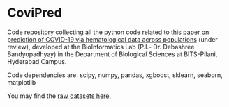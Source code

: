 # CoviPred

Code repository collecting all the python code related to [this paper on prediction of COVID-19 via hematological data across populations](https://doi.org/10.1101/2023.03.07.23286949) (under review), developed at the BioInformatics Lab (P.I.- Dr. Debashree Bandyopadhyay) in the Department of Biological Sciences at BITS-Pilani, Hyderabad Campus.

Code dependencies are: scipy, numpy, pandas, xgboost, sklearn, seaborn, matplotlib

You may find the [raw datasets here](https://kaggle.com/datasets/f996b0da233f5cf5fc9a0a65909f37f2893ecb6b8b2f973ff0dc973dc3eaa897).
